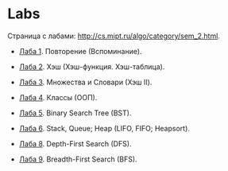 # Labs

Страница с лабами: http://cs.mipt.ru/algo/category/sem_2.html.

* [Лаба 1](./lab01). Повторение (Вспоминание).
* [Лаба 2](./lab02). Хэш (Хэш-функция. Хэш-таблица).
* [Лаба 3](./lab03). Множества и Словари (Хэш II).
* [Лаба 4](./lab04). Классы (ООП).
* [Лаба 5](./lab05). Binary Search Tree (BST).
* [Лаба 6](./lab06). Stack, Queue; Heap (LIFO, FIFO; Heapsort).

* [Лаба 8](./lab08). Depth-First Search (DFS).
* [Лаба 9](./lab09). Breadth-First Search (BFS).
